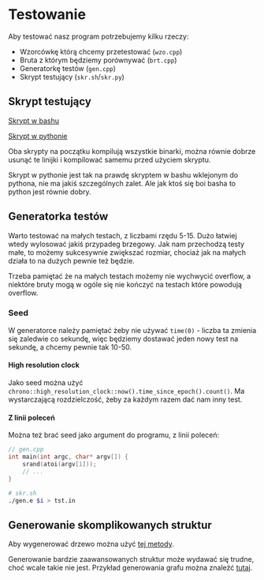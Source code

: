 # Testowanie

Aby testować nasz program potrzebujemy kilku rzeczy:
- Wzorcówkę którą chcemy przetestować (`wzo.cpp`)
- Bruta z którym będziemy porównywać (`brt.cpp`)
- Generatorkę testów (`gen.cpp`)
- Skrypt testujący (`skr.sh`/`skr.py`)

## Skrypt testujący

[Skrypt w bashu](skr.sh)

[Skrypt w pythonie](skr.sh)

Oba skrypty na początku kompilują wszystkie binarki, można równie dobrze usunąć
te linijki i kompilować samemu przed użyciem skryptu.

Skrypt w pythonie jest tak na prawdę skryptem w bashu wklejonym do pythona, nie
ma jakiś szczególnych zalet. Ale jak ktoś się boi basha to python jest równie
dobry.

## Generatorka testów

Warto testować na małych testach, z liczbami rzędu 5-15. Dużo łatwiej wtedy
wylosować jakiś przypadeg brzegowy. Jak nam przechodzą testy małe, to możemy
sukcesywnie zwiększać rozmiar, chociaż jak na małych działa to na dużych pewnie
też będzie.

Trzeba pamiętać że na małych testach możemy nie wychwycić overflow, a niektóre
bruty mogą w ogóle się nie kończyć na testach które powodują overflow.

### Seed

W generatorce należy pamiętać żeby nie używać `time(0)` - liczba ta zmienia się
zaledwie co sekundę, więc będziemy dostawać jeden nowy test na sekundę, a
chcemy pewnie tak 10-50. 

#### High resolution clock

Jako seed można użyć
`chrono::high_resolution_clock::now().time_since_epoch().count()`. Ma
wystarczającą rozdzielczość, żeby za każdym razem dać nam inny test.

#### Z linii poleceń

Można też brać seed jako argument do programu, z linii poleceń:

```cpp
// gen.cpp
int main(int argc, char* argv[]) {
    srand(atoi(argv[1]));
    // ...
}
```

```sh
# skr.sh
./gen.e $i > tst.in
```

## Generowanie skomplikowanych struktur

Aby wygenerować drzewo można użyć [tej metody](gens/tree.cpp).

Generowanie bardzie zaawansowanych struktur może wydawać się trudne, choć wcale
takie nie jest. Przykład generowania grafu można znaleźć [tutaj](gens/graph.cpp).

